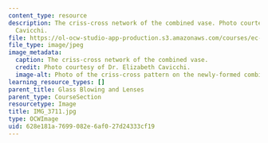 ```yaml
---
content_type: resource
description: The criss-cross network of the combined vase. Photo courtesy of Dr. Elizabeth
  Cavicchi.
file: https://ol-ocw-studio-app-production.s3.amazonaws.com/courses/ec-050-recreate-experiments-from-history-inform-the-future-from-the-past-galileo-january-iap-2010/628e181a7699082e6af027d24333cf19_IMG_3711.jpg
file_type: image/jpeg
image_metadata:
  caption: The criss-cross network of the combined vase.
  credit: Photo courtesy of Dr. Elizabeth Cavicchi.
  image-alt: Photo of the criss-cross pattern on the newly-formed combined vase.
learning_resource_types: []
parent_title: Glass Blowing and Lenses
parent_type: CourseSection
resourcetype: Image
title: IMG_3711.jpg
type: OCWImage
uid: 628e181a-7699-082e-6af0-27d24333cf19
---
```

